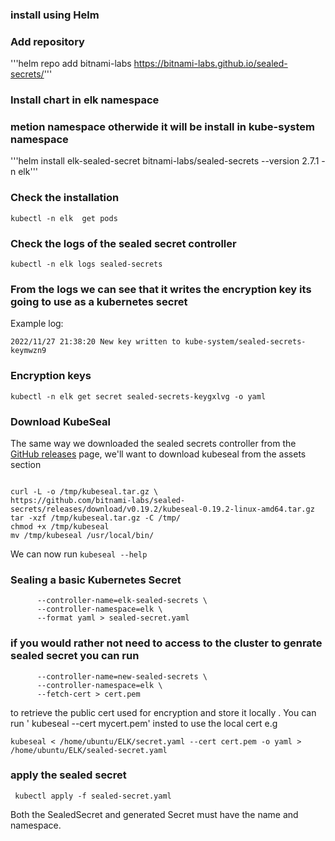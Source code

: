 ### install using Helm

### Add repository

'''helm repo add bitnami-labs https://bitnami-labs.github.io/sealed-secrets/'''

### Install chart in elk namespace 

### metion namespace otherwide it will be install in kube-system namespace

'''helm install elk-sealed-secret bitnami-labs/sealed-secrets --version 2.7.1 -n elk'''

### Check the installation

```kubectl -n elk  get pods```

### Check the logs of the sealed secret controller

```kubectl -n elk logs sealed-secrets ```

### From the logs we can see that it writes the encryption key its going to use as a kubernetes secret
Example log:

```2022/11/27 21:38:20 New key written to kube-system/sealed-secrets-keymwzn9```

### Encryption keys

```kubectl -n elk get secrets
kubectl -n elk get secret sealed-secrets-keygxlvg -o yaml
```

### Download KubeSeal

The same way we downloaded the sealed secrets controller from the [GitHub releases](https://github.com/bitnami-labs/sealed-secrets/releases) page,
we'll want to download kubeseal from the assets section 
```

curl -L -o /tmp/kubeseal.tar.gz \
https://github.com/bitnami-labs/sealed-secrets/releases/download/v0.19.2/kubeseal-0.19.2-linux-amd64.tar.gz
tar -xzf /tmp/kubeseal.tar.gz -C /tmp/
chmod +x /tmp/kubeseal
mv /tmp/kubeseal /usr/local/bin/
```
We can now run `kubeseal --help`

### Sealing a basic Kubernetes Secret 
```kubeseal \
      --controller-name=elk-sealed-secrets \
      --controller-namespace=elk \
      --format yaml > sealed-secret.yaml
```
### if you would rather not need to access to the cluster to genrate sealed secret you can run

```kubeseal \
      --controller-name=new-sealed-secrets \
      --controller-namespace=elk \
      --fetch-cert > cert.pem
```
to retrieve the public cert used for encryption and store it locally . You can run ' kubeseal --cert mycert.pem' insted to use the local cert e.g 
```
kubeseal < /home/ubuntu/ELK/secret.yaml --cert cert.pem -o yaml > /home/ubuntu/ELK/sealed-secret.yaml 
```

### apply the sealed secret 

``` kubectl apply -f sealed-secret.yaml```

Both the SealedSecret and generated Secret must have the name and namespace.
